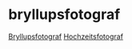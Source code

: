 # bryllupsfotograf
<a href="https://www.jacobandersen.net">Bryllupsfotograf</a>
<a href="https://www.jacobandersen.de">Hochzeitsfotograf</a>


